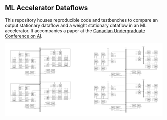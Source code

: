 ## ML Accelerator Dataflows

This repository houses reproducible code and testbenches to compare an output
stationary dataflow and a weight stationary dataflow in an ML accelerator. It
accompanies a paper at the [Canadian Undergraduate Conference on AI](https://cucai.ca/).

![The two different architectures](./preview/Overview.png)